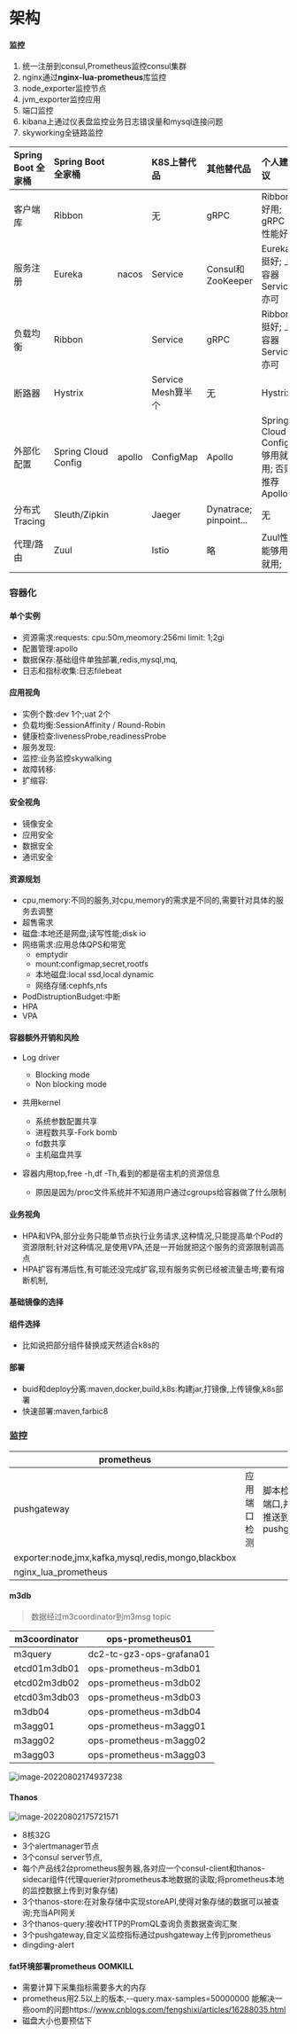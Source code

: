 # 架构

#### 监控

1. 统一注册到consul,Prometheus监控consul集群
2. nginx通过**nginx-lua-prometheus**库监控
3. node_exporter监控节点
4. jvm_exporter监控应用
5. 端口监控
6. kibana上通过仪表盘监控业务日志错误量和mysql连接问题
7. skyworking全链路监控

| Spring Boot 全家桶 | Spring Boot 全家桶  |        | K8S上替代品        | 其他替代品             | 个人建议                                    |
| :----------------- | :------------------ | ------ | :----------------- | :--------------------- | :------------------------------------------ |
| 客户端库           | Ribbon              |        | 无                 | gRPC                   | Ribbon好用; gRPC性能好                      |
| 服务注册           | Eureka              | nacos  | Service            | Consul和ZooKeeper      | Eureka挺好; 上容器Service亦可               |
| 负载均衡           | Ribbon              |        | Service            | gRPC                   | Ribbon挺好; 上容器Service亦可               |
| 断路器             | Hystrix             |        | Service Mesh算半个 | 无                     | Hystrix                                     |
| 外部化配置         | Spring Cloud Config | apollo | ConfigMap          | Apollo                 | Spring Cloud Config够用就用; 否则推荐Apollo |
| 分布式 Tracing     | Sleuth/Zipkin       |        | Jaeger             | Dynatrace; pinpoint... | 无                                          |
| 代理/路由          | Zuul                |        | Istio              | 略                     | Zuul性能够用就用;                           |

### 容器化

#### 单个实例

* 资源需求:requests: cpu:50m,meomory:256mi  limit: 1;2gi
* 配置管理:apollo
* 数据保存:基础组件单独部署,redis,mysql,mq,
* 日志和指标收集:日志filebeat

#### 应用视角

* 实例个数:dev 1个;uat 2个
* 负载均衡:SessionAffinity / Round-Robin
* 健康检查:livenessProbe,readinessProbe
* 服务发现:
* 监控:业务监控skywalking
* 故障转移:
* 扩缩容:

#### 安全视角

* 镜像安全
* 应用安全
* 数据安全
* 通讯安全

#### 资源规划

* cpu,memory:不同的服务,对cpu,memory的需求是不同的,需要针对具体的服务去调整
* 超售需求
* 磁盘:本地还是网盘;读写性能;disk io
* 网络需求:应用总体QPS和带宽
  * emptydir
  * mount:configmap,secret,rootfs
  * 本地磁盘:local ssd,local dynamic
  * 网络存储:cephfs,nfs
* PodDistruptionBudget:中断
* HPA
* VPA

#### 容器额外开销和风险

* Log driver
  * Blocking mode
  * Non blocking mode

* 共用kernel
  * 系统参数配置共享
  * 进程数共享-Fork bomb
  * fd数共享
  * 主机磁盘共享
* 容器内用top,free -h,df -Th,看到的都是宿主机的资源信息
  * 原因是因为/proc文件系统并不知道用户通过cgroups给容器做了什么限制

#### 业务视角

* HPA和VPA,部分业务只能单节点执行业务请求,这种情况,只能提高单个Pod的资源限制;针对这种情况,是使用VPA,还是一开始就把这个服务的资源限制调高点
* HPA扩容有滞后性,有可能还没完成扩容,现有服务实例已经被流量击垮;要有熔断机制,

#### 基础镜像的选择



#### 组件选择

* 比如说把部分组件替换成天然适合k8s的

#### 部署

* buid和deploy分离:maven,docker,build,k8s:构建jar,打镜像,上传镜像,k8s部署
* 快速部署:maven,farbic8





### 监控

| prometheus                                         |              |                                            |
| -------------------------------------------------- | ------------ | ------------------------------------------ |
| pushgateway                                        | 应用端口检测 | 脚本检测应用端口,并将信息推送到pushgateway |
| exporter:node,jmx,kafka,mysql,redis,mongo,blackbox |              |                                            |
| nginx_lua_prometheus                               |              |                                            |

#### m3db

> 数据经过m3coordinator到m3msg topic

| m3coordinator | ops-prometheus01         |
| ------------- | ------------------------ |
| m3query       | dc2-tc-gz3-ops-grafana01 |
| etcd01m3db01  | ops-prometheus-m3db01    |
| etcd02m3db02  | ops-prometheus-m3db02    |
| etcd03m3db03  | ops-prometheus-m3db03    |
| m3db04        | ops-prometheus-m3db04    |
| m3agg01       | ops-prometheus-m3agg01   |
| m3agg02       | ops-prometheus-m3agg02   |
| m3agg03       | ops-prometheus-m3agg03   |

![image-20220802174937238](.\picture\image-20220802174937238.png)



#### Thanos

![image-20220802175721571](.\picture\image-20220802175721571.png)

* 8核32G
* 3个alertmanager节点
* 3个consul server节点,
* 每个产品线2台prometheus服务器,各对应一个consul-client和thanos-sidecar组件(代理querier对prometheus本地数据的读取;将prometheus本地的监控数据上传到对象存储)
* 3个thanos-store:在对象存储中实现storeAPI,使得对象存储的数据可以被查询;充当API网关
* 3个thanos-query:接收HTTP的PromQL查询负责数据查询汇聚
* 3个pushgateway,自定义监控指标通过pushgateway上传到prometheus
* dingding-alert



#### fat环境部署prometheus OOMKILL

* 需要计算下采集指标需要多大的内存
* prometheus用2.5以上的版本,--query.max-samples=50000000 能解决一些oom的问题https://www.cnblogs.com/fengshixi/articles/16288035.html
* 磁盘大小也要预估下
